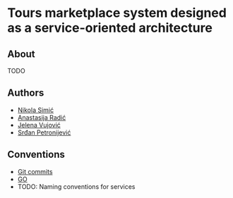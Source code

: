 # Tours marketplace system designed as a service-oriented architecture

## About
TODO

## Authors

* [Nikola Simić](https://github.com/dXellor)
* [Anastasija Radić](https://github.com/anastasijaradic)
* [Jelena Vujović](https://github.com/zanyaIO)
* [Srđan Petronijević](https://github.com/srdjanpetronijevic)

## Conventions

* [Git commits](https://www.conventionalcommits.org/en/v1.0.0/)
* [GO](https://gochronicles.com/writing-go-code-like-a-pro/)
* TODO: Naming conventions for services